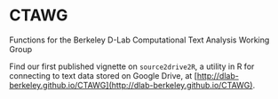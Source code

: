 # CTAWG
Functions for the Berkeley D-Lab Computational Text Analysis Working Group

Find our first published vignette on `source2drive2R`, a utility in R for connecting to text data stored on Google Drive, at [http://dlab-berkeley.github.io/CTAWG](http://dlab-berkeley.github.io/CTAWG).

